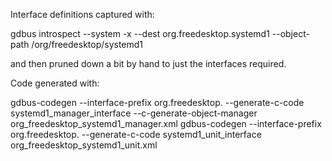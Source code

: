 Interface definitions captured with:

gdbus introspect --system -x --dest org.freedesktop.systemd1 --object-path /org/freedesktop/systemd1

and then pruned down a bit by hand to just the interfaces required.

Code generated with:

gdbus-codegen --interface-prefix org.freedesktop. --generate-c-code systemd1_manager_interface --c-generate-object-manager org_freedesktop_systemd1_manager.xml 
gdbus-codegen --interface-prefix org.freedesktop. --generate-c-code systemd1_unit_interface org_freedesktop_systemd1_unit.xml 

